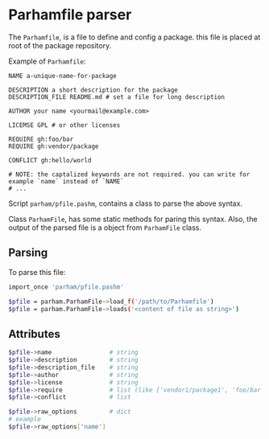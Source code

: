 # Parhamfile parser
The `Parhamfile`, is a file to define and config a package. this file is placed at root of the package repository.

Example of `Parhamfile`:

```
NAME a-unique-name-for-package

DESCRIPTION a short description for the package
DESCRIPTION_FILE README.md # set a file for long description

AUTHOR your name <yourmail@example.com>

LICEMSE GPL # or other licenses

REQUIRE gh:foo/bar
REQUIRE gh:vendor/package

CONFLICT gh:hello/world

# NOTE: the captalized keywords are not required. you can write for example `name` instead of `NAME`
# ...
```

Script `parham/pfile.pashm`, contains a class to parse the above syntax.

Class `ParhamFile`, has some static methods for paring this syntax.
Also, the output of the parsed file is a object from `ParhamFile` class.

## Parsing
To parse this file:

```bash
import_once 'parham/pfile.pashm'

$pfile = parham.ParhamFile->load_f('/path/to/Parhamfile')
$pfile = parham.ParhamFile->loads('<content of file as string>')
```

## Attributes

```bash
$pfile->name                # string
$pfile->description         # string
$pfile->description_file    # string
$pfile->author              # string
$pfile->license             # string
$pfile->require             # list (like ['vendor1/package1', 'foo/bar'])
$pfile->conflict            # list

$pfile->raw_options         # dict
# example
$pfile->raw_options['name']
```
